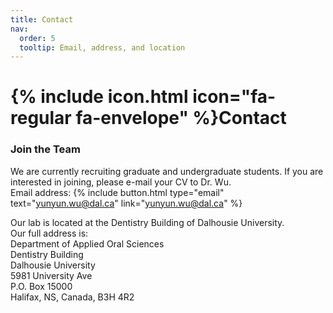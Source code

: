 ```yaml
---
title: Contact
nav:
  order: 5
  tooltip: Email, address, and location
---
```


# {% include icon.html icon="fa-regular fa-envelope" %}Contact

### Join the Team

We are currently recruiting graduate and undergraduate students. If you are interested in joining, please e-mail your CV to Dr. Wu.<br>
Email address:
{%
  include button.html
  type="email"
  text="yunyun.wu@dal.ca"
  link="yunyun.wu@dal.ca"
%}

Our lab is located at the Dentistry Building of Dalhousie University. <br>
Our full address is: <br>
Department of Applied Oral Sciences <br>
Dentistry Building <br>
Dalhousie University <br>
5981 University Ave <br>
P.O. Box 15000 <br>
Halifax, NS, Canada, B3H 4R2 <br>
